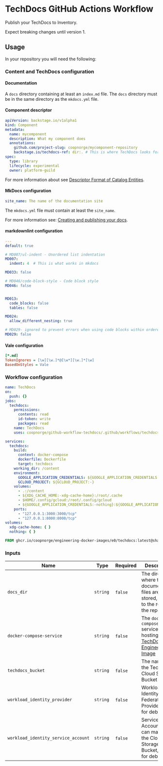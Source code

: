 # TechDocs GitHub Actions Workflow

Publish your TechDocs to Inventory.

Expect breaking changes until version 1.

## Usage

In your repository you will need the following:

### Content and TechDocs configuration

#### Documentation

A `docs` directory containing at least an `index.md` file. The `docs` directory
must be in the same directory as the `mkdocs.yml` file.

#### Component descriptor

```yaml title="catalog-info.yaml"
apiVersion: backstage.io/v1alpha1
kind: Component
metadata:
  name: mycomponent
  description: What my component does
  annotations:
    github.com/project-slug: coopnorge/mycomponent-repository
    backstage.io/techdocs-ref: dir:. # This is where TechDocs looks for mkdocs.yml
spec:
  type: library
  lifecycle: experimental
  owner: platform-guild
```

For more information about see [Descriptor Format of Catalog Entities].

#### MkDocs configuration

```yaml title="mkdocs.yml"
site_name: The name of the documentation site
```

The `mkdocs.yml` file must contain at least the `site_name`.

For more information see: [Creating and publishing your docs].

#### markdownlint configuration

```yaml title=".markdownlint.yaml"
---
default: true

# MD007/ul-indent - Unordered list indentation
MD007:
  indent: 4  # This is what works in mkdocs

MD033: false

# MD046/code-block-style - Code block style
MD046: false


MD013:
  code_blocks: false
  tables: false

MD024:
  allow_different_nesting: true

# MD029- ignored to prevent errors when using code blocks within ordered lists
MD029: false
```

#### Vale configuration

```ini title=".vale.ini"
[*.md]
TokenIgnores = [\w][\w.]*@[\w*][\w.]*[\w]
BasedOnStyles = Vale
```

### Workflow configuration

```yaml title=".github/workflows/techdocs.yaml"
name: TechDocs
on:
  push: {}
jobs:
  techdocs:
    permissions:
      contents: read
      id-token: write
      packages: read
    name: TechDocs
    uses: coopnorge/github-workflow-techdocs/.github/workflows/techdocs.yaml@v0
```

```yaml title="docker-compose.yaml"
services:
  techdocs:
    build:
      context: docker-compose
      dockerfile: Dockerfile
      target: techdocs
    working_dir: /content
    environment:
      GOOGLE_APPLICATION_CREDENTIALS: ${GOOGLE_APPLICATION_CREDENTIALS:-}
      GCLOUD_PROJECT: ${GCLOUD_PROJECT:-}
    volumes:
      - .:/content
      - ${XDG_CACHE_HOME:-xdg-cache-home}:/root/.cache
      - $HOME/.config/gcloud:/root/.config/gcloud
      - ${GOOGLE_APPLICATION_CREDENTIALS:-nothing}:${GOOGLE_APPLICATION_CREDENTIALS:-/tmp/empty-GOOGLE_APPLICATION_CREDENTIALS}
    ports:
      - "127.0.0.1:3000:3000/tcp"
      - "127.0.0.1:8000:8000/tcp"
volumes:
  xdg-cache-home: { }
  nothing: { }
```

```Dockerfile title="docker-compose/Dockerfile"
FROM ghcr.io/coopnorge/engineering-docker-images/e0/techdocs:latest@sha256:709cbdadb158616ea681e042d9f48f4eeafe574e7265c1765e3de38de7109dec as techdocs
```

### Inputs

<!-- markdownlint-disable MD013 -->
| Name                                | Type     | Required | Description                                                                                    | Default Value                                                                                             |
|-------------------------------------|----------|----------|------------------------------------------------------------------------------------------------|-----------------------------------------------------------------------------------------------------------|
| `docs_dir`                          | `string` | `false`  | The directory where the documentation files are stored, relative to the root of the repository | `docs/`                                                                                                   |
| `docker-compose-service`            | `string` | `false`  | The `docker compose` service hosting the [TechDocs Engineering Image]                          | `techdocs`                                                                                                |
| `techdocs_bucket`                   | `string` | `false`  | The name of the TechDocs Cloud Storage Bucket                                                  | `coop-techdocs-backstage-production-44f7`                                                                 |
| `workload_identity_provider`        | `string` | `false`  | Workload Identity Federation Provider, used for debugging                                      | `projects/1063410054216/locations/global/workloadIdentityPools/techdocs-pool/providers/techdocs-provider` |
| `workload_identity_service_account` | `string` | `false`  | Service Account that can managed the Cloud Storage Bucket, used for debugging                  | `techdocs-publisher@backstage-production-44f7.iam.gserviceaccount.com`                                    |
<!-- markdownlint-enable MD013 -->

[Creating and publishing your docs]: https://backstage.io/docs/features/techdocs/creating-and-publishing
[Descriptor Format of Catalog Entities]: https://backstage.io/docs/features/software-catalog/descriptor-format
[TechDocs Engineering Image]: https://github.com/coopnorge/engineering-docker-images/tree/main/images/techdocs
